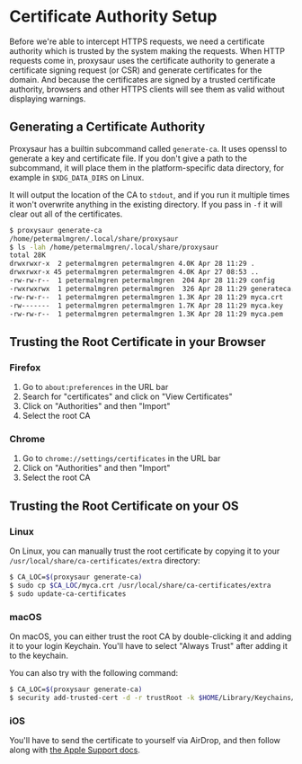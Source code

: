 # Certificate Authority Setup

Before we're able to intercept HTTPS requests, we need a certificate authority which is trusted by the system making the requests. When HTTP requests come in, proxysaur uses the certificate authority to generate a certificate signing request (or CSR) and generate certificates for the domain. And because the certificates are signed by a trusted certificate authority, browsers and other HTTPS clients will see them as valid without displaying warnings.

## Generating a Certificate Authority

Proxysaur has a builtin subcommand called `generate-ca`. It uses openssl to generate a key and certificate file. If you don't give a path to the subcommand, it will place them in the platform-specific data directory, for example in `$XDG_DATA_DIRS` on Linux.

It will output the location of the CA to `stdout`, and if you run it multiple times it won't overwrite anything in the existing directory. If you pass in `-f` it will clear out all of the certificates.

```bash
$ proxysaur generate-ca
/home/petermalmgren/.local/share/proxysaur
$ ls -lah /home/petermalmgren/.local/share/proxysaur
total 28K
drwxrwxr-x  2 petermalmgren petermalmgren 4.0K Apr 28 11:29 .
drwxrwxr-x 45 petermalmgren petermalmgren 4.0K Apr 27 08:53 ..
-rw-rw-r--  1 petermalmgren petermalmgren  204 Apr 28 11:29 config
-rwxrwxrwx  1 petermalmgren petermalmgren  326 Apr 28 11:29 generateca.sh
-rw-rw-r--  1 petermalmgren petermalmgren 1.3K Apr 28 11:29 myca.crt
-rw-------  1 petermalmgren petermalmgren 1.7K Apr 28 11:29 myca.key
-rw-rw-r--  1 petermalmgren petermalmgren 1.3K Apr 28 11:29 myca.pem
```

## Trusting the Root Certificate in your Browser

### Firefox

1. Go to `about:preferences` in the URL bar
2. Search for "certificates" and click on "View Certificates"
3. Click on "Authorities" and then "Import"
4. Select the root CA

### Chrome

1. Go to `chrome://settings/certificates` in the URL bar
2. Click on "Authorities" and then "Import"
3. Select the root CA

## Trusting the Root Certificate on your OS

### Linux

On Linux, you can manually trust the root certificate by copying it to your `/usr/local/share/ca-certificates/extra` directory:

```bash
$ CA_LOC=$(proxysaur generate-ca)
$ sudo cp $CA_LOC/myca.crt /usr/local/share/ca-certificates/extra
$ sudo update-ca-certificates
```

### macOS

On macOS, you can either trust the root CA by double-clicking it and adding it to your login Keychain. You'll have to select "Always Trust" after adding it to the keychain.

You can also try with the following command:

```bash
$ CA_LOC=$(proxysaur generate-ca)
$ security add-trusted-cert -d -r trustRoot -k $HOME/Library/Keychains/login.keychain $CA_LOC/myca.crt
```

### iOS

You'll have to send the certificate to yourself via AirDrop, and then follow along with [the Apple Support docs](https://support.apple.com/en-us/HT204477).